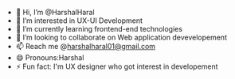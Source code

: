 - 👋 Hi, I’m @HarshalHaral
- 👀 I’m interested in UX-UI Development 
- 🌱 I’m currently learning frontend-end technologies 
- 💞️ I’m looking to collaborate on Web application devevelopement
- 📫 Reach me @harshalharal01@gmail.com 
- 😄 Pronouns:Harshal
- ⚡ Fun fact: I'm UX designer who got interest in developement 

<!---
HarshalHaral/HarshalHaral is a ✨ special ✨ repository because its `README.md` (this file) appears on your GitHub profile.
You can click the Preview link to take a look at your changes.
--->
